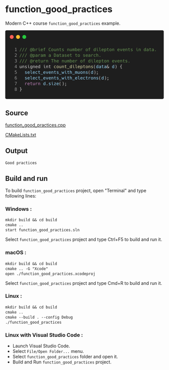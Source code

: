# function_good_practices

Modern C++ course `function_good_practices` example.

![function_good_practices](../../../docs/pictures/language_basics/function_good_practices.png)

## Source

[function_good_practices.cpp](function_good_practices.cpp)

[CMakeLists.txt](CMakeLists.txt)

## Output

```
Good practices
```

## Build and run

To build `function_good_practices` project, open "Terminal" and type following lines:

### Windows :

``` shell
mkdir build && cd build
cmake .. 
start function_good_practices.sln
```

Select `function_good_practices` project and type Ctrl+F5 to build and run it.

### macOS :

``` shell
mkdir build && cd build
cmake .. -G "Xcode"
open ./function_good_practices.xcodeproj
```

Select `function_good_practices` project and type Cmd+R to build and run it.

### Linux :

``` shell
mkdir build && cd build
cmake .. 
cmake --build . --config Debug
./function_good_practices
```

### Linux with Visual Studio Code :

* Launch Visual Studio Code.
* Select `File/Open Folder...` menu.
* Select `function_good_practices` folder and open it.
* Build and Run `function_good_practices` project.
